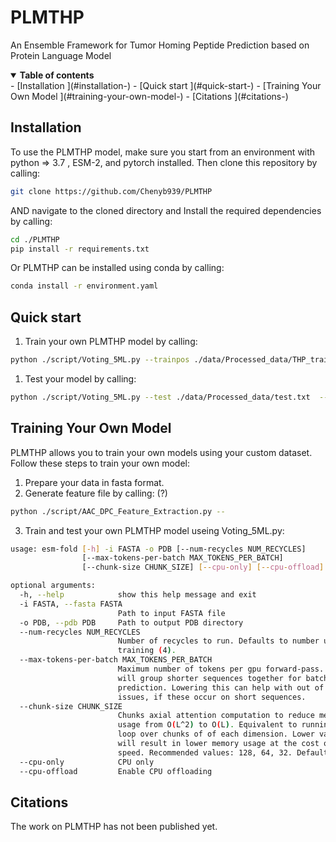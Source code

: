 # PLMTHP
An Ensemble Framework for Tumor Homing Peptide Prediction based on Protein Language Model

</details>

<details open><summary><b>Table of contents</b></summary>
- [Installation ](#installation-)
- [Quick start ](#quick-start-)
- [Training Your Own Model ](#training-your-own-model-)
- [Citations ](#citations-)
</details>


## Installation <a name="Installation"></a>
To use the PLMTHP model, make sure you start from an environment with python => 3.7 , ESM-2, and  pytorch installed.
Then clone this repository by calling: 

```bash
git clone https://github.com/Chenyb939/PLMTHP
```
AND navigate to the cloned directory and Install the required dependencies by calling: 
```bash
cd ./PLMTHP
pip install -r requirements.txt
```
Or PLMTHP can be installed using conda by calling: 
```bash
conda install -r environment.yaml
```
## Quick start <a name="quickstart"></a>
1. Train your own PLMTHP model by calling:
```bash
python ./script/Voting_5ML.py --trainpos ./data/Processed_data/THP_train.txt --trainneg ./data/Processed_data/non_THP_train.txt --output_dir [output_dir]
```  
1. Test your model by calling:
```bash
python ./script/Voting_5ML.py --test ./data/Processed_data/test.txt  --output_dir [output_dir]
```  
## Training Your Own Model <a name="ownmodel"></a>
PLMTHP allows you to train your own models using your custom dataset. Follow these steps to train your own model:
1. Prepare your data in fasta format.
2. Generate feature file by calling: (?)

```bash
python ./script/AAC_DPC_Feature_Extraction.py --
```  

3. Train and test your own PLMTHP model useing Voting_5ML.py:

```bash
usage: esm-fold [-h] -i FASTA -o PDB [--num-recycles NUM_RECYCLES]
                [--max-tokens-per-batch MAX_TOKENS_PER_BATCH]
                [--chunk-size CHUNK_SIZE] [--cpu-only] [--cpu-offload]

optional arguments:
  -h, --help            show this help message and exit
  -i FASTA, --fasta FASTA
                        Path to input FASTA file
  -o PDB, --pdb PDB     Path to output PDB directory
  --num-recycles NUM_RECYCLES
                        Number of recycles to run. Defaults to number used in
                        training (4).
  --max-tokens-per-batch MAX_TOKENS_PER_BATCH
                        Maximum number of tokens per gpu forward-pass. This
                        will group shorter sequences together for batched
                        prediction. Lowering this can help with out of memory
                        issues, if these occur on short sequences.
  --chunk-size CHUNK_SIZE
                        Chunks axial attention computation to reduce memory
                        usage from O(L^2) to O(L). Equivalent to running a for
                        loop over chunks of of each dimension. Lower values
                        will result in lower memory usage at the cost of
                        speed. Recommended values: 128, 64, 32. Default: None.
  --cpu-only            CPU only
  --cpu-offload         Enable CPU offloading
```  

## Citations <a name="citations"></a>
The work on PLMTHP has not been published yet.